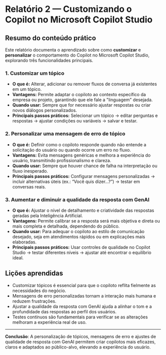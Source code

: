 # Relatório 2 — Customizando o Copilot no Microsoft Copilot Studio

## Resumo do conteúdo prático

Este relatório documenta o aprendizado sobre como **customizar** e **personalizar** o comportamento do Copilot no Microsoft Copilot Studio, explorando três funcionalidades principais.

### 1. Customizar um tópico

- **O que é:** Alterar, adicionar ou remover fluxos de conversa já existentes em um tópico.
- **Vantagens:** Permite adaptar o copiloto ao contexto específico da empresa ou projeto, garantindo que ele fale a "linguagem" desejada.
- **Quando usar:** Sempre que for necessário ajustar respostas ou criar novos diálogos personalizados.
- **Principais passos práticos:** Selecionar um tópico → editar perguntas e respostas → ajustar condições ou variáveis → salvar e testar.

### 2. Personalizar uma mensagem de erro de tópico

- **O que é:** Definir como o copiloto responde quando não entende a solicitação do usuário ou quando ocorre um erro no fluxo.
- **Vantagens:** Evita mensagens genéricas e melhora a experiência do usuário, transmitindo profissionalismo e clareza.
- **Quando usar:** Sempre que houver chance de falha na interpretação ou fluxo inesperado.
- **Principais passos práticos:** Configurar mensagens personalizadas → incluir alternativas úteis (ex.: “Você quis dizer...?”) → testar em conversas reais.

### 3. Aumentar e diminuir a qualidade da resposta com GenAI

- **O que é:** Ajustar o nível de detalhamento e criatividade das respostas geradas pela Inteligência Artificial.
- **Vantagens:** Permite calibrar se a resposta será mais objetiva e direta ou mais completa e detalhada, dependendo do público.
- **Quando usar:** Para adequar o copiloto ao estilo de comunicação desejado, seja em atendimentos rápidos ou em explicações mais elaboradas.
- **Principais passos práticos:** Usar controles de qualidade no Copilot Studio → testar diferentes níveis → ajustar até encontrar o equilíbrio ideal.

## Lições aprendidas

- Customizar tópicos é essencial para que o copiloto reflita fielmente as necessidades do negócio.
- Mensagens de erro personalizadas tornam a interação mais humana e reduzem frustrações.
- Ajustar a qualidade da resposta com GenAI ajuda a alinhar o tom e a profundidade das respostas ao perfil dos usuários.
- Testes contínuos são fundamentais para verificar se as alterações melhoram a experiência real de uso.

---

**Conclusão**: A personalização de tópicos, mensagens de erro e ajustes de qualidade de resposta com GenAI permitem criar copilotos mais eficazes, claros e adaptados ao público-alvo, elevando a experiência do usuário.
